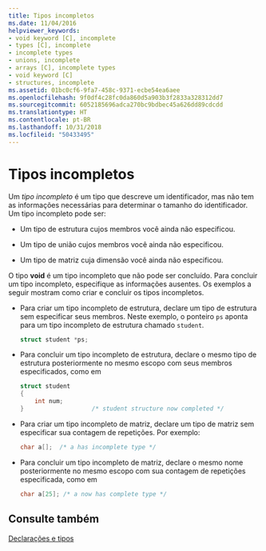 ```yaml
---
title: Tipos incompletos
ms.date: 11/04/2016
helpviewer_keywords:
- void keyword [C], incomplete
- types [C], incomplete
- incomplete types
- unions, incomplete
- arrays [C], incomplete types
- void keyword [C]
- structures, incomplete
ms.assetid: 01bc0cf6-9fa7-458c-9371-ecbe54ea6aee
ms.openlocfilehash: 9f0df4c28fc0da860d5a903b3f2833a328312dd7
ms.sourcegitcommit: 6052185696adca270bc9bdbec45a626dd89cdcdd
ms.translationtype: HT
ms.contentlocale: pt-BR
ms.lasthandoff: 10/31/2018
ms.locfileid: "50433495"
---
```

# <a name="incomplete-types"></a>Tipos incompletos

Um *tipo incompleto* é um tipo que descreve um identificador, mas não tem as informações necessárias para determinar o tamanho do identificador. Um tipo incompleto pode ser:

- Um tipo de estrutura cujos membros você ainda não especificou.

- Um tipo de união cujos membros você ainda não especificou.

- Um tipo de matriz cuja dimensão você ainda não especificou.

O tipo **void** é um tipo incompleto que não pode ser concluído. Para concluir um tipo incompleto, especifique as informações ausentes. Os exemplos a seguir mostram como criar e concluir os tipos incompletos.

- Para criar um tipo incompleto de estrutura, declare um tipo de estrutura sem especificar seus membros. Neste exemplo, o ponteiro `ps` aponta para um tipo incompleto de estrutura chamado `student`.

    ```C
    struct student *ps;
    ```

- Para concluir um tipo incompleto de estrutura, declare o mesmo tipo de estrutura posteriormente no mesmo escopo com seus membros especificados, como em

    ```C
    struct student
    {
        int num;
    }                   /* student structure now completed */
    ```

- Para criar um tipo incompleto de matriz, declare um tipo de matriz sem especificar sua contagem de repetições. Por exemplo:

    ```C
    char a[];  /* a has incomplete type */
    ```

- Para concluir um tipo incompleto de matriz, declare o mesmo nome posteriormente no mesmo escopo com sua contagem de repetições especificada, como em

    ```C
    char a[25]; /* a now has complete type */
    ```

## <a name="see-also"></a>Consulte também

[Declarações e tipos](../c-language/declarations-and-types.md)